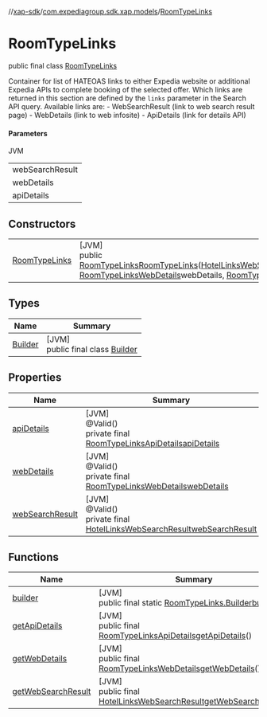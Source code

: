 //[xap-sdk](../../../index.md)/[com.expediagroup.sdk.xap.models](../index.md)/[RoomTypeLinks](index.md)

# RoomTypeLinks

public final class [RoomTypeLinks](index.md)

Container for list of HATEOAS links to either Expedia website or additional Expedia APIs to complete booking of the selected offer.  Which links are returned in this section are defined by the `links` parameter in the Search API query.  Available links are: - WebSearchResult (link to web search result page) - WebDetails (link to web infosite) - ApiDetails (link for details API)

#### Parameters

JVM

| |
|---|
| webSearchResult |
| webDetails |
| apiDetails |

## Constructors

| | |
|---|---|
| [RoomTypeLinks](-room-type-links.md) | [JVM]<br>public [RoomTypeLinks](index.md)[RoomTypeLinks](-room-type-links.md)([HotelLinksWebSearchResult](../-hotel-links-web-search-result/index.md)webSearchResult, [RoomTypeLinksWebDetails](../-room-type-links-web-details/index.md)webDetails, [RoomTypeLinksApiDetails](../-room-type-links-api-details/index.md)apiDetails) |

## Types

| Name | Summary |
|---|---|
| [Builder](-builder/index.md) | [JVM]<br>public final class [Builder](-builder/index.md) |

## Properties

| Name | Summary |
|---|---|
| [apiDetails](index.md#203825142%2FProperties%2F699445674) | [JVM]<br>@Valid()<br>private final [RoomTypeLinksApiDetails](../-room-type-links-api-details/index.md)[apiDetails](index.md#203825142%2FProperties%2F699445674) |
| [webDetails](index.md#-779941584%2FProperties%2F699445674) | [JVM]<br>@Valid()<br>private final [RoomTypeLinksWebDetails](../-room-type-links-web-details/index.md)[webDetails](index.md#-779941584%2FProperties%2F699445674) |
| [webSearchResult](index.md#-670885085%2FProperties%2F699445674) | [JVM]<br>@Valid()<br>private final [HotelLinksWebSearchResult](../-hotel-links-web-search-result/index.md)[webSearchResult](index.md#-670885085%2FProperties%2F699445674) |

## Functions

| Name | Summary |
|---|---|
| [builder](builder.md) | [JVM]<br>public final static [RoomTypeLinks.Builder](-builder/index.md)[builder](builder.md)() |
| [getApiDetails](get-api-details.md) | [JVM]<br>public final [RoomTypeLinksApiDetails](../-room-type-links-api-details/index.md)[getApiDetails](get-api-details.md)() |
| [getWebDetails](get-web-details.md) | [JVM]<br>public final [RoomTypeLinksWebDetails](../-room-type-links-web-details/index.md)[getWebDetails](get-web-details.md)() |
| [getWebSearchResult](get-web-search-result.md) | [JVM]<br>public final [HotelLinksWebSearchResult](../-hotel-links-web-search-result/index.md)[getWebSearchResult](get-web-search-result.md)() |
